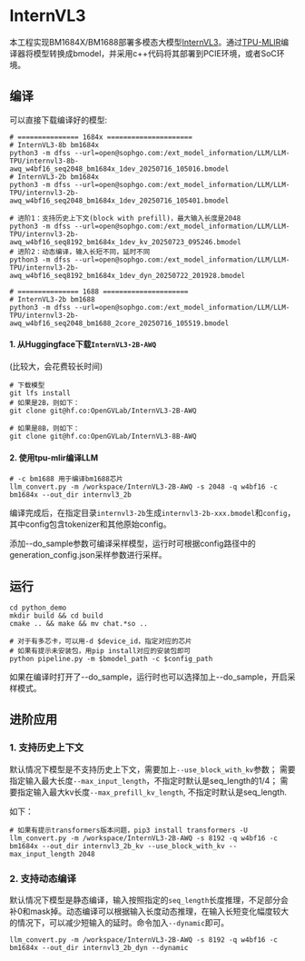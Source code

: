 # InternVL3

本工程实现BM1684X/BM1688部署多模态大模型[InternVL3](https://huggingface.co/OpenGVLab/InternVL3-2B-AWQ)。通过[TPU-MLIR](https://github.com/sophgo/tpu-mlir)编译器将模型转换成bmodel，并采用c++代码将其部署到PCIE环境，或者SoC环境。

## 编译

可以直接下载编译好的模型:
``` shell
# =============== 1684x =====================
# InternVL3-8b bm1684x
python3 -m dfss --url=open@sophgo.com:/ext_model_information/LLM/LLM-TPU/internvl3-8b-awq_w4bf16_seq2048_bm1684x_1dev_20250716_105016.bmodel
# InternVL3-2b bm1684x
python3 -m dfss --url=open@sophgo.com:/ext_model_information/LLM/LLM-TPU/internvl3-2b-awq_w4bf16_seq2048_bm1684x_1dev_20250716_105401.bmodel

# 进阶1：支持历史上下文(block with prefill)，最大输入长度是2048
python3 -m dfss --url=open@sophgo.com:/ext_model_information/LLM/LLM-TPU/internvl3-2b-awq_w4bf16_seq8192_bm1684x_1dev_kv_20250723_095246.bmodel
# 进阶2：动态编译，输入长短不同，延时不同
python3 -m dfss --url=open@sophgo.com:/ext_model_information/LLM/LLM-TPU/internvl3-2b-awq_w4bf16_seq8192_bm1684x_1dev_dyn_20250722_201928.bmodel

# =============== 1688 =====================
# InternVL3-2b bm1688
python3 -m dfss --url=open@sophgo.com:/ext_model_information/LLM/LLM-TPU/internvl3-2b-awq_w4bf16_seq2048_bm1688_2core_20250716_105519.bmodel
```

#### 1. 从Huggingface下载`InternVL3-2B-AWQ`

(比较大，会花费较长时间)

``` shell
# 下载模型
git lfs install
# 如果是2B，则如下：
git clone git@hf.co:OpenGVLab/InternVL3-2B-AWQ

# 如果是8B，则如下：
git clone git@hf.co:OpenGVLab/InternVL3-8B-AWQ
```

#### 2. 使用tpu-mlir编译LLM

``` shell
# -c bm1688 用于编译bm1688芯片
llm_convert.py -m /workspace/InternVL3-2B-AWQ -s 2048 -q w4bf16 -c bm1684x --out_dir internvl3_2b
```
编译完成后，在指定目录`internvl3-2b`生成`internvl3-2b-xxx.bmodel`和`config`，其中config包含tokenizer和其他原始config。

添加--do_sample参数可编译采样模型，运行时可根据config路径中的generation_config.json采样参数进行采样。


## 运行
``` shell
cd python_demo
mkdir build && cd build 
cmake .. && make && mv chat.*so ..

# 对于有多芯卡，可以用-d $device_id，指定对应的芯片
# 如果有提示未安装包，用pip install对应的安装包即可
python pipeline.py -m $bmodel_path -c $config_path
```
如果在编译时打开了--do_sample，运行时也可以选择加上--do_sample，开启采样模式。

## 进阶应用

### 1. 支持历史上下文

默认情况下模型是不支持历史上下文，需要加上`--use_block_with_kv`参数；
需要指定输入最大长度`--max_input_length`，不指定时默认是seq_length的1/4；
需要指定输入最大kv长度`--max_prefill_kv_length`, 不指定时默认是seq_length.

如下：
``` shell
# 如果有提示transformers版本问题，pip3 install transformers -U
llm_convert.py -m /workspace/InternVL3-2B-AWQ -s 8192 -q w4bf16 -c bm1684x --out_dir internvl3_2b_kv --use_block_with_kv --max_input_length 2048
```


### 2. 支持动态编译

默认情况下模型是静态编译，输入按照指定的`seq_length`长度推理，不足部分会补0和mask掉。动态编译可以根据输入长度动态推理，在输入长短变化幅度较大的情况下，可以减少短输入的延时。命令加入`--dynamic`即可。
```shell
llm_convert.py -m /workspace/InternVL3-2B-AWQ -s 8192 -q w4bf16 -c bm1684x --out_dir internvl3_2b_dyn --dynamic
```

